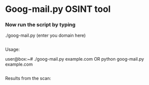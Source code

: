 # Goog-mail.py OSINT tool

### Now run the script by typing

./goog-mail.py (enter you domain here)

```
```

Usage:

user@box:~# ./goog-mail.py example.com OR python goog-mail.py example.com

```
```

Results from the scan:

